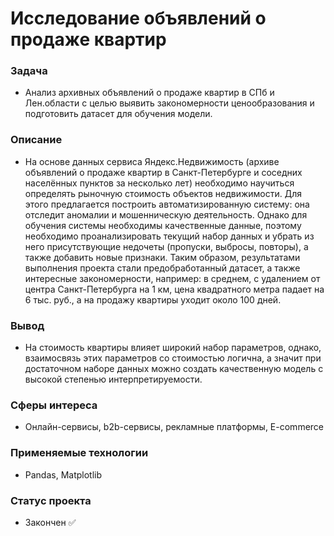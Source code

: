 # Исследование объявлений о продаже квартир

### Задача  
- Анализ архивных объявлений о продаже квартир в СПб и Лен.области с целью выявить закономерности ценообразования и подготовить датасет для обучения модели.

### Описание
- На основе данных сервиса Яндекс.Недвижимость (архиве объявлений о продаже квартир в Санкт-Петербурге и соседних населённых пунктов за несколько лет) необходимо научиться определять рыночную стоимость объектов недвижимости. Для этого предлагается построить автоматизированную систему: она отследит аномалии и мошенническую деятельность. Однако для обучения системы необходимы качественные данные, поэтому необходимо проанализировать текущий набор данных и убрать из него присутствующие недочеты (пропуски, выбросы, повторы), а также добавить новые признаки. Таким образом, результатами выполнения проекта стали предобработанный датасет, а также интересные закономерности, например: в среднем, с удалением от центра Санкт-Петербурга на 1 км, цена квадратного метра падает на 6 тыс. руб., а на продажу квартиры уходит около 100 дней. 

### Вывод
- На стоимость квартиры влияет широкий набор параметров, однако, взаимосвязь этих параметров со стоимостью логична, а значит при достаточном наборе данных можно создать качественную модель с высокой степенью интерпретируемости. 

### Сферы интереса
- Онлайн-сервисы, b2b-сервисы, рекламные платформы, E-commerce

### Применяемые технологии
- Pandas, Matplotlib

### Статус проекта 
- Закончен ✅
